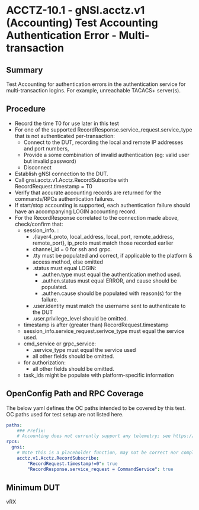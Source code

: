 # ACCTZ-10.1 - gNSI.acctz.v1 (Accounting) Test Accounting Authentication Error - Multi-transaction

## Summary
Test Accounting for authentication errors in the authentication service
for multi-transaction logins.  For example, unreachable TACACS+ server(s).

## Procedure

- Record the time T0 for use later in this test
- For one of the supported RecordResponse.service_request.service_type that is not authenticated per-transaction:
	- Connect to the DUT, recording the local and remote IP addresses and port numbers,
	- Provide a some combination of invalid authentication (eg: valid user but invalid password)
	- Disconnect
- Establish gNSI connection to the DUT.
- Call gnsi.acctz.v1.Acctz.RecordSubscribe with RecordRequest.timestamp = T0
- Verify that accurate accounting records are returned for the commands/RPCs authentication failures.
- If start/stop accounting is supported, each authentication failure should have an accompanying LOGIN accounting record.
- For the RecordResponse correlated to the connection made above, check/confirm that:
	- session_info. :
		- .{layer4_proto, local_address, local_port, remote_address, remote_port}, ip_proto must match those recorded earlier
		- channel_id = 0 for ssh and grpc.
		- .tty must be populated and correct, if applicable to the platform & access method, else omitted
		- .status must equal LOGIN:
			- .authen.type must equal the authentication method used.
			- .authen.status must equal ERROR, and cause should be populated.
			- .authen.cause should be populated with reason(s) for the failure.
		- .user.identity must match the username sent to authenticate to the DUT
		- .user.privilege_level should be omitted.
	- timestamp is after (greater than) RecordRequest.timestamp
	- session_info.service_request.serivce_type must equal the service used.
	- cmd_service or grpc_service: 
		- .service_type must equal the service used
		- all other fields should be omitted.
	- for authorization:
		- all other fields should be omitted.
	- task_ids might be populate with platform-specific information

## OpenConfig Path and RPC Coverage

The below yaml defines the OC paths intended to be covered by this test.  OC paths used for test setup are not listed here.

```yaml
paths:
    ### Prefix:
    # Accounting does not currently support any telemetry; see https://github.com/openconfig/gnsi/issues/97 where it might become /system/aaa/acctz/XXX
rpcs:
  gnsi:
    # Note this is a placeholder function, may not be correct nor complete.
    acctz.v1.Acctz.RecordSubscribe:
        "RecordRequest.timestamp!=0": true
        "RecordResponse.service_request = CommandService": true
```

## Minimum DUT
vRX
